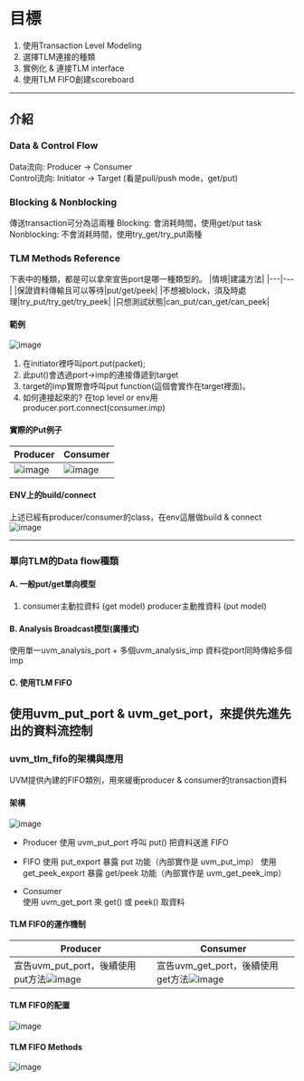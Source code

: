 # 目標
 
1. 使用Transaction Level Modeling
2. 選擇TLM連接的種類
3. 實例化 & 連接TLM interface
4. 使用TLM FIFO創建scoreboard

---
 
## 介紹
### Data & Control Flow
Data流向: Producer -> Consumer  
Control流向: Initiator -> Target (看是pull/push mode，get/put)

### Blocking & Nonblocking
傳送transaction可分為這兩種
Blocking: 會消耗時間，使用get/put task
Nonblocking: 不會消耗時間，使用try_get/try_put兩種

### TLM Methods Reference
下表中的種類，都是可以拿來宣告port是哪一種類型的。
|情境|建議方法|
|---|---|
|保證資料傳輸且可以等待|put/get/peek|
|不想被block，須及時處理|try_put/try_get/try_peek|
|只想測試狀態|can_put/can_get/can_peek|

#### 範例
![image](https://github.com/user-attachments/assets/785a2fd7-2a6f-488b-993b-5d7b516b5bdd)  
1. 在initiator裡呼叫port.put(packet);
2. 此put()會透過port->imp的連接傳遞到target
3. target的imp實際會呼叫put function(這個會實作在target裡面)。
4. 如何連接起來的? 在top level or env用producer.port.connect(consumer.imp)

#### 實際的Put例子
|Producer|Consumer|
|---|---|
|![image](https://github.com/user-attachments/assets/819b84f0-6c7c-41ce-8013-c0ad1800e923)|![image](https://github.com/user-attachments/assets/e0797e85-ae9f-4c14-8144-8c4d88483961)|

#### ENV上的build/connect
上述已經有producer/consumer的class，在env這層做build & connect
![image](https://github.com/user-attachments/assets/73bc7cbc-f8a3-465b-b4f2-cbe070eaef29)

---
### 單向TLM的Data flow種類
#### A. 一般put/get單向模型
1. consumer主動拉資料 (get model)  producer主動推資料 (put model)

#### B. Analysis Broadcast模型(廣播式)
使用單一uvm_analysis_port + 多個uvm_analysis_imp
資料從port同時傳給多個imp

#### C. 使用TLM FIFO
使用uvm_put_port & uvm_get_port，來提供先進先出的資料流控制
---
### uvm_tlm_fifo的架構與應用
UVM提供內建的FIFO類別，用來緩衝producer & consumer的transaction資料

#### 架構
![image](https://github.com/user-attachments/assets/d7537fc5-b298-41e8-8abf-ac8e982f9573)
- Producer
使用 uvm_put_port
呼叫 put() 把資料送進 FIFO

- FIFO
使用 put_export 暴露 put 功能（內部實作是 uvm_put_imp）
使用 get_peek_export 暴露 get/peek 功能（內部實作是 uvm_get_peek_imp）

- Consumer  
使用 uvm_get_port 來 get() 或 peek() 取資料

#### TLM FIFO的運作機制
|Producer|Consumer|
|---|---|
|宣告uvm_put_port，後續使用put方法![image](https://github.com/user-attachments/assets/1ef6f1e4-ecc0-43bd-94c0-cbb55b275a30)|宣告uvm_get_port，後續使用get方法![image](https://github.com/user-attachments/assets/2b285319-ed9e-479e-863b-dff61a52dc0d)|

#### TLM FIFO的配置
![image](https://github.com/user-attachments/assets/88aa4c43-40bf-4d5e-8607-25cfc17690fe)

#### TLM FIFO Methods
![image](https://github.com/user-attachments/assets/0255bbc0-112e-446a-b7f8-402395ec2e2f)

